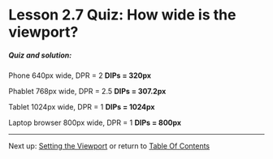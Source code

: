 # Lesson 2.7 Quiz: How wide is the viewport?

##### Quiz and solution:
Phone
640px wide, DPR = 2
**DIPs = 320px**

Phablet
768px wide, DPR = 2.5
**DIPs = 307.2px**

Tablet
1024px wide, DPR = 1
**DIPs = 1024px**

Laptop browser
800px wide, DPR = 1
**DIPs = 800px**
- - -
Next up: [Setting the Viewport](ND024_Part2_Lesson02_08.md) or return to [Table Of Contents](./ND024_TableOfContents.md)
